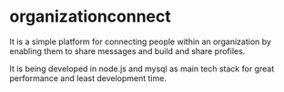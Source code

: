 organizationconnect
===================

It is a simple platform for connecting people within an organization by enabling them to share messages and build and share profiles.

It is being developed in node.js and mysql as main tech stack for great performance and least development time.
